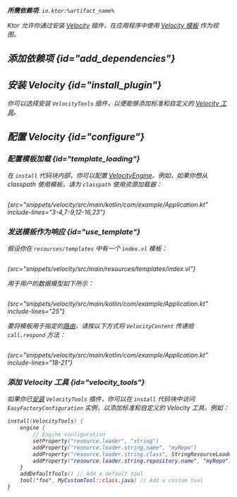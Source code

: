 [//]: # (title: Velocity)

<show-structure for="chapter" depth="2"/>
<primary-label ref="server-plugin"/>

[velocity_engine]: https://velocity.apache.org/engine/devel/apidocs/org/apache/velocity/app/VelocityEngine.html

<var name="plugin_name" value="Velocity"/>
<var name="package_name" value="io.ktor.server.velocity"/>
<var name="artifact_name" value="ktor-server-velocity"/>

<tldr>
<p>
<b>所需依赖项</b>: <code>io.ktor:%artifact_name%</code>
</p>
<var name="example_name" value="velocity"/>
<include from="lib.topic" element-id="download_example"/>
<include from="lib.topic" element-id="native_server_not_supported"/>
</tldr>

Ktor 允许你通过安装 [Velocity](https://api.ktor.io/ktor-server/ktor-server-plugins/ktor-server-velocity/io.ktor.server.velocity/-velocity) 插件，在应用程序中使用 [Velocity 模板](https://velocity.apache.org/engine/) 作为视图。

## 添加依赖项 {id="add_dependencies"}

<include from="lib.topic" element-id="add_ktor_artifact_intro"/>
<include from="lib.topic" element-id="add_ktor_artifact"/>

## 安装 Velocity {id="install_plugin"}

<include from="lib.topic" element-id="install_plugin"/>

你可以选择安装 `VelocityTools` 插件，以便能够添加标准和自定义的 [Velocity 工具](#velocity_tools)。

## 配置 Velocity {id="configure"}
### 配置模板加载 {id="template_loading"}
在 `install` 代码块内部，你可以配置 [VelocityEngine][velocity_engine]。例如，如果你想从 classpath 使用模板，请为 `classpath` 使用资源加载器：
```kotlin
```
{src="snippets/velocity/src/main/kotlin/com/example/Application.kt" include-lines="3-4,7-9,12-16,23"}

### 发送模板作为响应 {id="use_template"}
假设你在 `resources/templates` 中有一个 `index.vl` 模板：
```html
```
{src="snippets/velocity/src/main/resources/templates/index.vl"}

用于用户的数据模型如下所示：
```kotlin
```
{src="snippets/velocity/src/main/kotlin/com/example/Application.kt" include-lines="25"}

要将模板用于指定的[路由](server-routing.md)，请按以下方式将 `VelocityContent` 传递给 `call.respond` 方法：
```kotlin
```
{src="snippets/velocity/src/main/kotlin/com/example/Application.kt" include-lines="18-21"}

### 添加 Velocity 工具 {id="velocity_tools"}

如果你已[安装](#install_plugin) `VelocityTools` 插件，你可以在 `install` 代码块中访问 `EasyFactoryConfiguration` 实例，以添加标准和自定义的 Velocity 工具，例如：

```kotlin
install(VelocityTools) {
    engine {
        // Engine configuration
        setProperty("resource.loader", "string")
        addProperty("resource.loader.string.name", "myRepo")
        addProperty("resource.loader.string.class", StringResourceLoader::class.java.name)
        addProperty("resource.loader.string.repository.name", "myRepo")
    }
    addDefaultTools() // Add a default tool
    tool("foo", MyCustomTool::class.java) // Add a custom tool
}